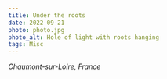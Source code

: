 ```yaml
---
title: Under the roots
date: 2022-09-21
photo: photo.jpg
photo_alt: Hole of light with roots hanging
tags: Misc
---
```


*Chaumont-sur-Loire, France*
